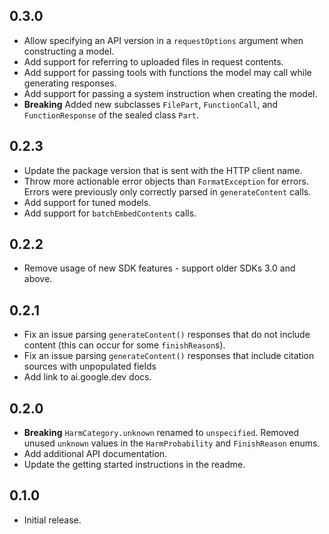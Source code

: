## 0.3.0

- Allow specifying an API version in a `requestOptions` argument when
  constructing a model.
- Add support for referring to uploaded files in request contents.
- Add support for passing tools with functions the model may call while
  generating responses.
- Add support for passing a system instruction when creating the model.
- **Breaking** Added new subclasses `FilePart`, `FunctionCall`, and
  `FunctionResponse` of the sealed class `Part`.

## 0.2.3

- Update the package version that is sent with the HTTP client name.
- Throw more actionable error objects than `FormatException` for errors. Errors
  were previously only correctly parsed in `generateContent` calls.
- Add support for tuned models.
- Add support for `batchEmbedContents` calls.

## 0.2.2

- Remove usage of new SDK features - support older SDKs 3.0 and above.

## 0.2.1

- Fix an issue parsing `generateContent()` responses that do not include content
  (this can occur for some `finishReason`s).
- Fix an issue parsing `generateContent()` responses that include citation
  sources with unpopulated fields
- Add link to ai.google.dev docs.

## 0.2.0

- **Breaking** `HarmCategory.unknown` renamed to `unspecified`. Removed unused
  `unknown` values in the `HarmProbability` and `FinishReason` enums.
- Add additional API documentation.
- Update the getting started instructions in the readme.

## 0.1.0

- Initial release.

